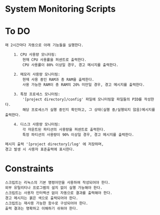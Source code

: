 System Monitoring Scripts
======================================


# To DO

    매 2시간마다 자동으로 아래 기능들을 실행한다.

        1. CPU 사용량 모니터링:
            현재 CPU 사용률을 퍼센트로 출력한다.
            CPU 사용률이 80% 이상일 경우, 경고 메시지를 출력한다.
        
        2. 메모리 사용량 모니터링:
            현재 사용 중인 RAM과 총 RAM을 출력한다.
            사용 가능한 RAM이 총 RAM의 20% 미만일 경우, 경고 메시지를 출력한다.
        
        3. 특정 프로세스 모니터링:
            '[project directory]/config' 파일에 모니터링할 파일들의 PID를 작성한다.
            해당 프로세스가 실행 중인지 확인하고, 그 상태(실행 중/실행되지 않음)메시지를 출력한다.
        
        4. 디스크 사용량 모니터링:
            각 마운트된 파티션의 사용량을 퍼센트로 출력한다.
            특정 파티션의 사용량이 90% 이상일 경우, 경고 메시지를 출력한다.

    메시지 출력 '[project directory]/log' 에 저장하며,
    경고 발생 시 사용자 표준출력에 표시한다.


# Constraints

    스크립트는 리눅스의 기본 명령어만을 사용하여 작성되어야 한다.
    외부 유틸리티나 프로그램의 설치 없이 실행 가능해야 한다.
    스크립트는 사용자 인터랙션 없이 자동으로 결과를 출력해야 한다.
    경고 메시지는 붉은 색으로 출력되어야 한다.
    스크립트는 재사용 가능한 함수로 구성되어야 한다.
    출력 결과는 명확하고 이해하기 쉬워야 한다.